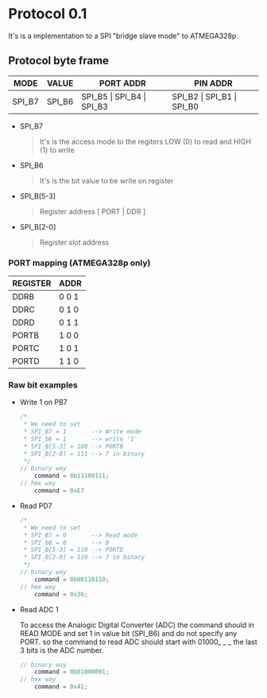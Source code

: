 # Protocol 0.1

It's is a implementation to a SPI "bridge slave mode" to ATMEGA328p.

## Protocol byte frame

|MODE|VALUE   |PORT ADDR                   |PIN ADDR                   |
|----|--------|----------------------------|---------------------------|
|SPI_B7|SPI_B6| SPI_B5 \| SPI_B4 \| SPI_B3 | SPI_B2 \| SPI_B1 \| SPI_B0|

* SPI_B7
    > It's is the access mode to the regiters LOW (0) to read and HIGH (1) to write
* SPI_B6
    > It's is the bit value to be write on register
* SPI_B[5-3]
    > Register address [ PORT | DDR ]
* SPI_B[2-0]
    > Register slot address

### PORT mapping (ATMEGA328p only)

|REGISTER | ADDR|
|-----|-----|
|DDRB |0 0 1|
|DDRC |0 1 0|
|DDRD |0 1 1|
|PORTB|1 0 0|
|PORTC|1 0 1|
|PORTD|1 1 0|

### Raw bit examples

* Write 1 on PB7

    ```c
    /*
     * We need to set
     * SPI_B7 = 1       --> Write mode
     * SPI_b6 = 1       --> write '1'
     * SPI_B[5-3] = 100 --> PORTB
     * SPI_B[2-0] = 111 --> 7 in binary
     */
    // binary way
    	command = 0b11100111;
    // hex way
    	command = 0xE7
    ```
* Read PD7

    ```c
    /*
     * We need to set
     * SPI_B7 = 0       --> Read mode
     * SPI_b6 = 0       --> 0
     * SPI_B[5-3] = 110 --> PORTD
     * SPI_B[2-0] = 110 --> 7 in binary
     */
    // binary way
    	command = 0b00110110;
    // hex way
    	command = 0x36;
    ```

 * Read ADC 1

 	To access the Analogic Digital Converter (ADC) the command should in READ MODE and set 1 in value bit (SPI_B6) and do not specify any PORT. so the command to read ADC should start with 01000_ _ _ the last 3 bits is the ADC number.

    ```c
    // binary way
    	command = 0b01000001;
    // hex way
    	command = 0x41;
    ```

